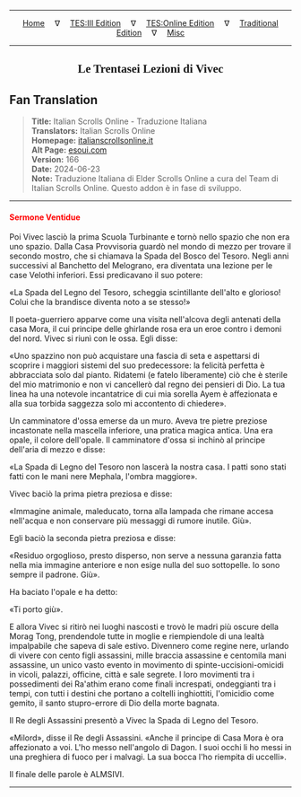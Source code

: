 
---

<!-- Jekyll Page Links -->

<center>
<a href="../../../../../index.html">Home</a>
&emsp;&nabla;&emsp;
<a href="../../../../index-tes3.html">TES:III Edition</a>
&emsp;&nabla;&emsp;
<a href="../../../../index-teso.html">TES:Online Edition</a>
&emsp;&nabla;&emsp;
<a href="../../../../index-traditional.html">Traditional Edition</a>
&emsp;&nabla;&emsp;
<a href="../../../../index-misc.html">Misc</a>
</center>

<!-- Markdown Body Below: -->

---

<center>
<h2><span style="font-family:Georgia">Le Trentasei Lezioni di Vivec</span></h2>
</center>

## Fan Translation

> __Title:__ Italian Scrolls Online - Traduzione Italiana\
> __Translators:__ Italian Scrolls Online\
> __Homepage:__ [italianscrollsonline.it][1]\
> __Alt Page:__ [esoui.com][2]\
> __Version:__ 166\
> __Date:__ 2024-06-23\
> __Note:__ Traduzione Italiana di Elder Scrolls Online a cura del Team di Italian Scrolls Online. Questo addon è in fase di sviluppo.

[1]: http://italianscrollsonline.it/
[2]: https://www.esoui.com/downloads/info2854-ItalianScrollsOnline-TraduzioneItaliana.html

---

#### <span style="color:red">Sermone Ventidue</span>

Poi Vivec lasciò la prima Scuola Turbinante e tornò nello spazio che non era uno spazio. Dalla Casa Provvisoria guardò nel mondo di mezzo per trovare il secondo mostro, che si chiamava la Spada del Bosco del Tesoro. Negli anni successivi al Banchetto del Melograno, era diventata una lezione per le case Velothi inferiori. Essi predicavano il suo potere:

«La Spada del Legno del Tesoro, scheggia scintillante dell'alto e glorioso! Colui che la brandisce diventa noto a se stesso!»

Il poeta-guerriero apparve come una visita nell'alcova degli antenati della casa Mora, il cui principe delle ghirlande rosa era un eroe contro i demoni del nord. Vivec si riunì con le ossa. Egli disse:

«Uno spazzino non può acquistare una fascia di seta e aspettarsi di scoprire i maggiori sistemi del suo predecessore: la felicità perfetta è abbracciata solo dal pianto. Ridatemi (e fatelo liberamente) ciò che è sterile del mio matrimonio e non vi cancellerò dal regno dei pensieri di Dio. La tua linea ha una notevole incantatrice di cui mia sorella Ayem è affezionata e alla sua torbida saggezza solo mi accontento di chiedere».

Un camminatore d'ossa emerse da un muro. Aveva tre pietre preziose incastonate nella mascella inferiore, una pratica magica antica. Una era opale, il colore dell'opale. Il camminatore d'ossa si inchinò al principe dell'aria di mezzo e disse:

«La Spada di Legno del Tesoro non lascerà la nostra casa. I patti sono stati fatti con le mani nere Mephala, l'ombra maggiore».

Vivec baciò la prima pietra preziosa e disse:

«Immagine animale, maleducato, torna alla lampada che rimane accesa nell'acqua e non conservare più messaggi di rumore inutile. Giù».

Egli baciò la seconda pietra preziosa e disse:

«Residuo orgoglioso, presto disperso, non serve a nessuna garanzia fatta nella mia immagine anteriore e non esige nulla del suo sottopelle. Io sono sempre il padrone. Giù».

Ha baciato l'opale e ha detto:

«Ti porto giù».

E allora Vivec si ritirò nei luoghi nascosti e trovò le madri più oscure della Morag Tong, prendendole tutte in moglie e riempiendole di una lealtà impalpabile che sapeva di sale estivo. Divennero come regine nere, urlando di vivere con cento figli assassini, mille braccia assassine e centomila mani assassine, un unico vasto evento in movimento di spinte-uccisioni-omicidi in vicoli, palazzi, officine, città e sale segrete. I loro movimenti tra i possedimenti dei Ra'athim erano come finali increspati, ondeggianti tra i tempi, con tutti i destini che portano a coltelli inghiottiti, l'omicidio come gemito, il santo stupro-errore di Dio della morte bagnata.

Il Re degli Assassini presentò a Vivec la Spada di Legno del Tesoro.

«Milord», disse il Re degli Assassini. «Anche il principe di Casa Mora è ora affezionato a voi. L'ho messo nell'angolo di Dagon. I suoi occhi li ho messi in una preghiera di fuoco per i malvagi. La sua bocca l'ho riempita di uccelli».

Il finale delle parole è ALMSIVI.

---
